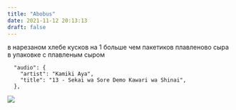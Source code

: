 ```yaml
---
title: "Abobus"
date: 2021-11-12 20:13:13
draft: false
---
```


в нарезаном хлебе кусков на 1 больше чем пакетиков плавленово сыра в упаковке с плавленым сыром

      "audio": {
        "artist": "Kamiki Aya",
        "title": "13 - Sekai wa Sore Demo Kawari wa Shinai",
      },
![](/img/vk/doc2000053095_617774707)
